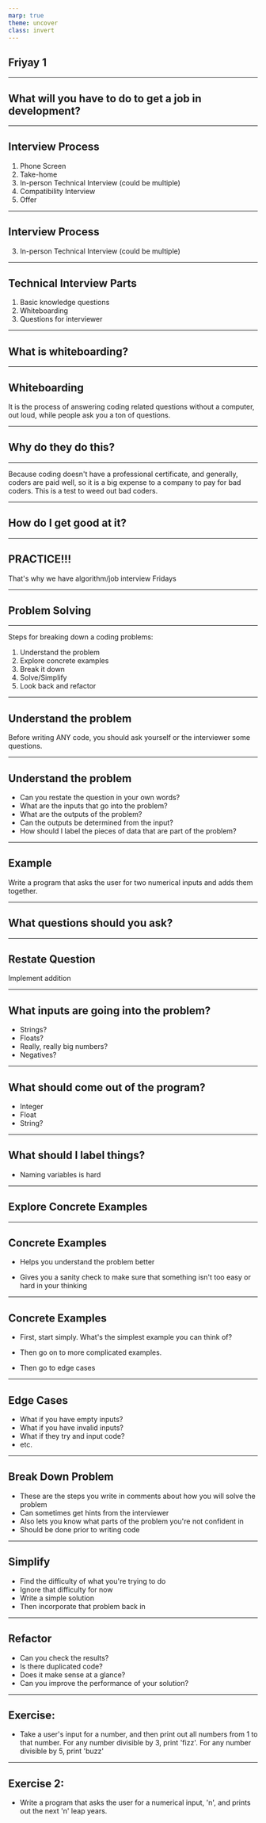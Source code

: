```yaml
---
marp: true
theme: uncover
class: invert
---
```


Friyay 1
-

---

What will you have to do to get a job in development?
-

___
Interview Process
-
1. Phone Screen
2. Take-home
3. In-person Technical Interview (could be multiple)
4. Compatibility Interview
5. Offer

---
Interview Process
-

3. In-person Technical Interview (could be multiple)


___
Technical Interview Parts
-
1. Basic knowledge questions
2. Whiteboarding
3. Questions for interviewer

---

What is whiteboarding?
-

___
Whiteboarding
-
It is the process of answering coding related questions without a computer, out loud, while people ask you a ton of questions.

---

Why do they do this?
-

---

Because coding doesn't have a professional certificate, and generally, coders are paid well, so it is a big expense to a company to pay for bad coders. This is a test to weed out bad coders.

---

How do I get good at it?
-

---

PRACTICE!!!
-
That's why we have algorithm/job interview Fridays

---

Problem Solving
-


---

Steps for breaking down a coding problems:

1. Understand the problem
2. Explore concrete examples
3. Break it down
4. Solve/Simplify
5. Look back and refactor

---

Understand the problem
-

Before writing ANY code, you should ask yourself or the interviewer some questions.

---
Understand the problem
-

- Can you restate the question in your own words?
- What are the inputs that go into the problem?
- What are the outputs of the problem?
- Can the outputs be determined from the input?
- How should I label the pieces of data that are part of the problem?

---
Example
-
Write a program that asks the user for two numerical inputs and adds them together.

---

What questions should you ask?
-

---

Restate Question
-
Implement addition

---

What inputs are going into the problem?
-
- Strings?
- Floats?
- Really, really big numbers?
- Negatives?

---

What should come out of the program?
-
- Integer
- Float
- String?

---

What should I label things?
-
- Naming variables is hard

---

Explore Concrete Examples
-


---
Concrete Examples
-
- Helps you understand the problem better

- Gives you a sanity check to make sure that something isn't too easy or hard in your thinking

---
Concrete Examples
-
- First, start simply. What's the simplest example you can think of?

- Then go on to more complicated examples.

- Then go to edge cases

---
Edge Cases
-

- What if you have empty inputs?
- What if you have invalid inputs?
- What if they try and input code?
- etc.

---
Break Down Problem
-
- These are the steps you write in comments about how you will solve the problem
- Can sometimes get hints from the interviewer
- Also lets you know what parts of the problem you're not confident in
- Should be done prior to writing code

---
Simplify
-
- Find the difficulty of what you're trying to do
- Ignore that difficulty for now
- Write a simple solution
- Then incorporate that problem back in

---
Refactor
-
- Can you check the results?
- Is there duplicated code?
- Does it make sense at a glance?
- Can you improve the performance of your solution?

---

Exercise:
-
- Take a user's input for a number, and then print out all numbers from 1 to that number. For any number divisible by 3, print 'fizz'. For any number divisible by 5, print 'buzz'

---

Exercise 2:
-
- Write a program that asks the user for a numerical input, 'n', and prints out the next 'n' leap years.